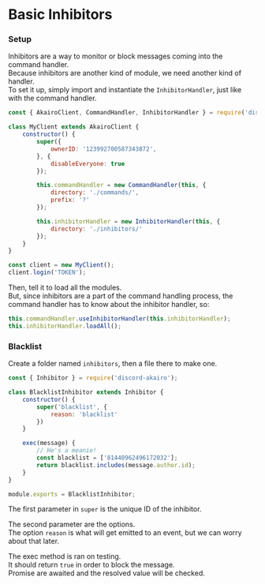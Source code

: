 # Basic Inhibitors

### Setup

Inhibitors are a way to monitor or block messages coming into the command handler.  
Because inhibitors are another kind of module, we need another kind of handler.  
To set it up, simply import and instantiate the `InhibitorHandler`, just like with the command handler.  

```js
const { AkairoClient, CommandHandler, InhibitorHandler } = require('discord-akairo');

class MyClient extends AkairoClient {
    constructor() {
        super({
            ownerID: '123992700587343872',
        }, {
            disableEveryone: true
        });

        this.commandHandler = new CommandHandler(this, {
            directory: './commands/',
            prefix: '?'
        });

        this.inhibitorHandler = new InhibitorHandler(this, {
            directory: './inhibitors/'
        });
    }
}

const client = new MyClient();
client.login('TOKEN');
```

Then, tell it to load all the modules.  
But, since inhibitors are a part of the command handling process, the command handler has to know about the inhibitor handler, so:  

```js
this.commandHandler.useInhibitorHandler(this.inhibitorHandler);
this.inhibitorHandler.loadAll();
```

### Blacklist

Create a folder named `inhibitors`, then a file there to make one.  

```js
const { Inhibitor } = require('discord-akairo');

class BlacklistInhibitor extends Inhibitor {
    constructor() {
        super('blacklist', {
            reason: 'blacklist'
        })
    }

    exec(message) {
        // He's a meanie!
        const blacklist = ['81440962496172032'];
        return blacklist.includes(message.author.id);
    }
}

module.exports = BlacklistInhibitor;
```

The first parameter in `super` is the unique ID of the inhibitor.  

The second parameter are the options.  
The option `reason` is what will get emitted to an event, but we can worry about that later.  

The exec method is ran on testing.  
It should return `true` in order to block the message.  
Promise are awaited and the resolved value will be checked.  
